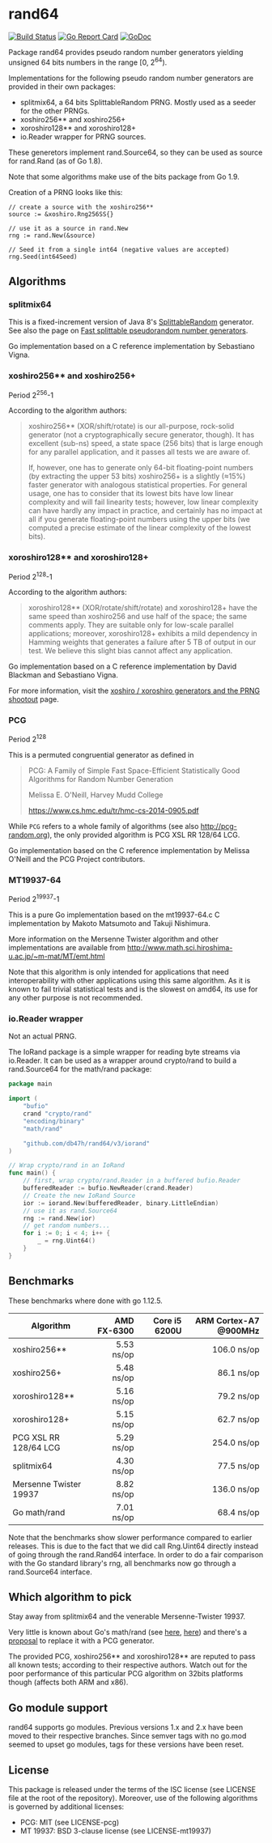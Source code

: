 # rand64

[![Build Status][travisImg]][travis]
[![Go Report Card][goreportImg]][goreport]
[![GoDoc][godocImg]][godoc]

Package rand64 provides pseudo random number generators yielding unsigned 64
bits numbers in the range \[0, 2<sup>64</sup>).

Implementations for the following pseudo random number generators are provided
in their own packages:

- splitmix64, a 64 bits SplittableRandom PRNG. Mostly used as a seeder for the other PRNGs.
- xoshiro256** and xoshiro256+
- xoroshiro128** and xoroshiro128+
- io.Reader wrapper for PRNG sources.

These generetors implement rand.Source64, so they can be used as source for
rand.Rand (as of Go 1.8).

Note that some algorithms make use of the bits package from Go 1.9.

Creation of a PRNG looks like this:

```
// create a source with the xoshiro256**
source := &xoshiro.Rng256SS{}

// use it as a source in rand.New
rng := rand.New(&source)

// Seed it from a single int64 (negative values are accepted)
rng.Seed(int64Seed)
```

## Algorithms

### splitmix64

This is a fixed-increment version of Java 8's [SplittableRandom](http://docs.oracle.com/javase/8/docs/api/java/util/SplittableRandom.html) generator. See also the page on [Fast splittable pseudorandom number generators](http://dx.doi.org/10.1145/2714064.2660195).

Go implementation based on a C reference implementation by Sebastiano Vigna.

### xoshiro256** and xoshiro256+

Period 2<sup>256</sup>-1

According to the algorithm authors:

> xoshiro256** (XOR/shift/rotate) is our all-purpose, rock-solid generator (not
> a cryptographically secure generator, though). It has excellent (sub-ns)
> speed, a state space (256 bits) that is large enough for any parallel
> application, and it passes all tests we are aware of.
>
> If, however, one has to generate only 64-bit floating-point numbers (by
> extracting the upper 53 bits) xoshiro256+ is a slightly (≈15%) faster
> generator with analogous statistical properties. For general usage, one has to
> consider that its lowest bits have low linear complexity and will fail
> linearity tests; however, low linear complexity can have hardly any impact in
> practice, and certainly has no impact at all if you generate floating-point
> numbers using the upper bits (we computed a precise estimate of the linear
> complexity of the lowest bits).

### xoroshiro128** and xoroshiro128+

Period 2<sup>128</sup>-1

According to the algorithm authors:

> xoroshiro128** (XOR/rotate/shift/rotate) and xoroshiro128+ have the same speed
> than xoshiro256 and use half of the space; the same comments apply. They are
> suitable only for low-scale parallel applications; moreover, xoroshiro128+
> exhibits a mild dependency in Hamming weights that generates a failure after 5
> TB of output in our test. We believe this slight bias cannot affect any
> application.

Go implementation based on a C reference implementation by David Blackman and
Sebastiano Vigna.

For more information, visit the [xoshiro / xoroshiro generators and the PRNG shootout][PRNGSHoutout] page.

### PCG

Period 2<sup>128</sup>

This is a permuted congruential generator as defined in

> PCG: A Family of Simple Fast Space-Efficient Statistically Good Algorithms for Random Number Generation
>
> Melissa E. O'Neill, Harvey Mudd College
> 
> https://www.cs.hmc.edu/tr/hmc-cs-2014-0905.pdf

While `PCG` refers to a whole family of algorithms (see also
http://pcg-random.org), the only provided algorithm is PCG XSL RR 128/64 LCG.

Go implementation based on the C reference implementation by Melissa O'Neill and
the PCG Project contributors.

### MT19937-64

Period 2<sup>19937</sup>-1

This is a pure Go implementation based on the mt19937-64.c C implementation by
Makoto Matsumoto and Takuji Nishimura.

More information on the Mersenne Twister algorithm and other implementations
are available from http://www.math.sci.hiroshima-u.ac.jp/~m-mat/MT/emt.html

Note that this algorithm is only intended for applications that need
interoperability with other applications using this same algorithm. As it is
known to fail trivial statistical tests and is the slowest on amd64, its use for
any other purpose is not recommended.

### io.Reader wrapper

Not an actual PRNG.

The IoRand package is a simple wrapper for reading byte streams via io.Reader.
It can be used as a wrapper around crypto/rand to build a rand.Source64 for
the math/rand package:

```go
package main

import (
    "bufio"
    crand "crypto/rand"
    "encoding/binary"
    "math/rand"

    "github.com/db47h/rand64/v3/iorand"
)

// Wrap crypto/rand in an IoRand
func main() {
    // first, wrap crypto/rand.Reader in a buffered bufio.Reader
    bufferedReader := bufio.NewReader(crand.Reader)
    // Create the new IoRand Source
    ior := iorand.New(bufferedReader, binary.LittleEndian)
    // use it as rand.Source64
    rng := rand.New(ior)
    // get random numbers...
    for i := 0; i < 4; i++ {
        _ = rng.Uint64()
    }
}
```

## Benchmarks

These benchmarks where done with go 1.12.5.

| Algorithm              | AMD FX-6300 | Core i5 6200U | ARM Cortex-A7 @900MHz |
|------------------------|------------:|--------------:|-----------------:|
| xoshiro256**           |  5.53 ns/op |               |      106.0 ns/op |
| xoshiro256+            |  5.48 ns/op |               |       86.1 ns/op |
| xoroshiro128**         |  5.16 ns/op |               |       79.2 ns/op |
| xoroshiro128+          |  5.15 ns/op |               |       62.7 ns/op |
| PCG XSL RR 128/64 LCG  |  5.29 ns/op |               |      254.0 ns/op |
| splitmix64             |  4.30 ns/op |               |       77.5 ns/op |
| Mersenne Twister 19937 |  8.82 ns/op |               |      136.0 ns/op |
| Go math/rand           |  7.01 ns/op |               |       68.4 ns/op |

Note that the benchmarks show slower performance compared to earlier releases.
This is due to the fact that we did call Rng.Uint64 directly instead of going
through the rand.Rand64 interface. In order to do a fair comparison with the Go
standard library's rng, all benchmarks now go through a rand.Source64 interface.

## Which algorithm to pick

Stay away from splitmix64 and the venerable Mersenne-Twister 19937.

Very little is known about Go's math/rand (see [here][gorand1], [here][gorand2])
and there's a [proposal] to replace it with a PCG generator.

The provided PCG, xoshiro256** and xoroshiro128** are reputed to pass all known
tests; according to their respective authors. Watch out for the poor performance
of this particular PCG algorithm on 32bits platforms though (affects both ARM
and x86).

## Go module support

rand64 supports go modules. Previous versions 1.x and 2.x have been moved to
their respective branches. Since semver tags with no go.mod seemed to upset go
modules, tags for these versions have been reset.

## License

This package is released under the terms of the ISC license (see LICENSE file at
the root of the repository). Moreover, use of the following algorithms is governed by
additional licenses:

- PCG: MIT (see LICENSE-pcg)
- MT 19937: BSD 3-clause license (see LICENSE-mt19937)

[PRNGShoutout]: http://xoshiro.di.unimi.it/
[travisImg]: https://travis-ci.org/db47h/rand64.svg?branch=master
[travis]: https://travis-ci.org/db47h/rand64
[goreportImg]: https://goreportcard.com/badge/github.com/db47h/rand64
[goreport]: https://goreportcard.com/report/github.com/db47h/rand64
[godocImg]: https://godoc.org/github.com/db47h/rand64?status.svg
[godoc]: http://godoc.org/github.com/db47h/rand64
[gorand1]: https://groups.google.com/d/msg/golang-nuts/NhTR30gCouo/6xnLzGqlz0oJ
[gorand2]: https://groups.google.com/d/msg/golang-nuts/RZ1G3_cxMcM/_7J7tnHhsU4J
[proposal]: https://github.com/golang/go/issues/21835
